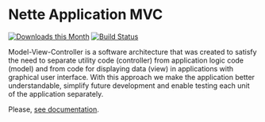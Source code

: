 Nette Application MVC
=====================

[![Downloads this Month](https://img.shields.io/packagist/dm/nette/application.svg)](https://packagist.org/packages/nette/application)
[![Build Status](https://travis-ci.org/nette/application.svg?branch=v2.3)](https://travis-ci.org/nette/application)

Model-View-Controller is a software architecture that was created to satisfy the need to separate utility code (controller) from application logic code (model) and from code for displaying data (view) in applications with graphical user interface. With this approach we make the application better understandable, simplify future development and enable testing each unit of the application separately.

Please, [see documentation](https://doc.nette.org/en/presenters).
